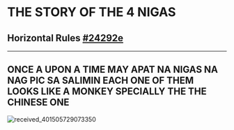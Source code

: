 # THE STORY OF THE 4 NIGAS

## Horizontal Rules [#24292e](#)


___


## ONCE A UPON A TIME MAY APAT NA NIGAS NA NAG PIC SA SALIMIN EACH ONE OF THEM LOOKS LIKE A MONKEY SPECIALLY THE THE CHINESE ONE

![received_401505729073350](https://github.com/KLAUSDEZNUT/KLAUSDEZNUT.github.io/assets/163886436/3c812ec2-a42b-480c-bc0a-9d174620389e)

